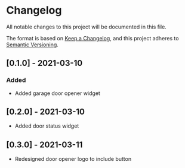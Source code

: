 # Changelog

All notable changes to this project will be documented in this file.

The format is based on [Keep a Changelog](https://keepachangelog.com/en/1.0.0/),
and this project adheres to [Semantic Versioning](https://semver.org/spec/v2.0.0.html).


## [0.1.0] - 2021-03-10

### Added

- Added garage door opener widget

## [0.2.0] - 2021-03-10

- Added door status widget

## [0.3.0] - 2021-03-11

- Redesigned door opener logo to include button
